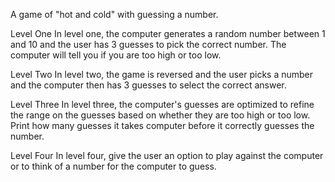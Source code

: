 A game of "hot and cold" with guessing a number.

Level One
In level one, the computer generates a random number between 1 and 10 and the user has 3 guesses to pick the correct number. The computer will tell you if you are too high or too low.

Level Two
In level two, the game is reversed and the user picks a number and the computer then has 3 guesses to select the correct answer.

Level Three
In level three, the computer's guesses are optimized to refine the range on the guesses based on whether they are too high or too low. Print how many guesses it takes computer before it correctly guesses the number.

Level Four
In level four, give the user an option to play against the computer or to think of a number for the computer to guess.

